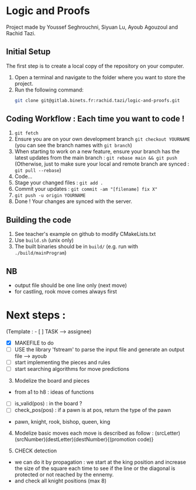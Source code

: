 # Logic and Proofs

Project made by Youssef Seghrouchni, Siyuan Lu, Ayoub Agouzoul and Rachid Tazi.

## Initial Setup
The first step is to create a local copy of the repository on your computer.

1. Open a terminal and navigate to the folder where you want to store the project.
2. Run the following command:
   ```bash
   git clone git@gitlab.binets.fr:rachid.tazi/logic-and-proofs.git
   ```
## Coding Workflow : **Each time** you want to code !
1. ```git fetch```
2. Ensure you are on your own development branch ```git checkout YOURNAME``` (you can see the branch names with ```git branch```)
3. When starting to work on a new feature, ensure your branch has the latest updates from the main branch : ```git rebase main && git push```
   (Otherwise, just to make sure your local and remote branch are synced : ```git pull --rebase```)
4. Code...
5. Stage your changed files : ```git add .```
6. Commit your updates : ```git commit -am "[filename] fix X"```
7. ```git push -u origin YOURNAME```
8. Done ! Your changes are synced with the server.

## Building the code
1. See teacher's example on github to modify CMakeLists.txt
2. Use ```build.sh``` (unix only)
3. The built binaries should be in ```build/``` (e.g. run with ```./build/mainProgram```)

## NB
- output file should be one line only (next move)
- for castling, rook move comes always first

# Next steps : 
(Template : - [ ] TASK --> assignee)
- [x] MAKEFILE to do
- [ ] USE the library 'fstream' to parse the input file and generate an output file --> ayoub
- [ ] start implementing the pieces and rules
- [ ] start searching algorithms for move predictions

3. Modelize the board and pieces
- from a1 to h8 : ideas of functions
- [ ] is_valid(pos) : in the board ?
- [ ] check_pos(pos) : if a pawn is at pos, return the type of the pawn

- pawn, knight, rook, bishop, queen, king

4. Modelize basic moves
each move is described as follow : (srcLetter)(srcNumber)(destLetter)(destNumber){(promotion code)}

5. CHECK detection
- we can do it by propagation : we start at the king position and increase the size of the square each time to see if the line or the diagonal is protected or not reached by the ennemy. 
- and check all knight positions (max 8)